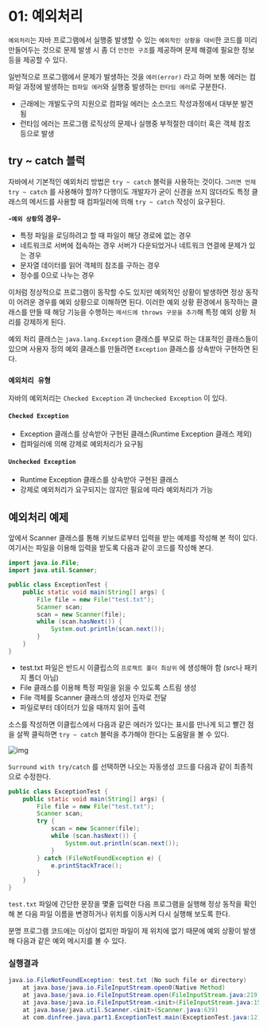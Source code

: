 # 01: 예외처리

`예외처리`는 자바 프로그램에서 실행중 발생할 수 있는 `예외적인 상황을 대비`한 코드를 미리 만들어두는 것으로 문제 발생 시 좀 더 `안전한 구조`를 제공하며 문제 해결에 필요한 정보 등을 제공할 수 있다.

일반적으로 프로그램에서 문제가 발생하는 것을 `에러(error)` 라고 하며 보통 에러는 컴파일 과정에 발생하는 `컴파일 에러`와 실행중 발생하는 `런타임 에러`로 구분한다.

* 근래에는 개발도구의 지원으로 컴파일 에러는 소스코드 작성과정에서 대부분 발견됨
* 런타임 에러는 프로그램 로직상의 문제나 실행중 부적절한 데이터 혹은 객체 참조 등으로 발생

## try ~ catch 블럭

자바에서 기본적인 예외처리 방법은 `try ~ catch` 블럭을 사용하는 것이다. `그러면 언제` `try ~ catch` 를 사용해야 할까? 다행이도 개발자가 굳이 신경을 쓰지 않더라도 특정 클래스의 메서드를 사용할 때 컴파일러에 의해 `try ~ catch` 작성이 요구된다.

**-`예외 상황`의 경우-**

* 특정 파일을 로딩하려고 할 때 파일이 해당 경로에 없는 경우
* 네트워크로 서버에 접속하는 경우 서버가 다운되었거나 네트워크 연결에 문제가 있는 경우
* 문자열 데이터를 읽어 객체의 참조를 구하는 경우
* 정수를 0으로 나누는 경우

이처럼 정상적으로 프로그램이 동작할 수도 있지만 예외적인 상황이 발생하면 정상 동작이 어려운 경우를 예외 상황으로 이해하면 된다. 이러한 예외 상황 환경에서 동작하는 클래스를 만들 때 해당 기능을 수행하는 `메서드에 throws 구문을 추가`해 특정 예외 상황 처리를 강제하게 된다.

예외 처리 클래스는 `java.lang.Exception` 클래스를 부모로 하는 대표적인 클래스들이 있으며 사용자 정의 예외 클래스를 만들려면 `Exception` 클래스를 상속받아 구현하면 된다.

### `예외처리 유형`

자바의 예외처리는 `Checked Exception` 과 `Unchecked Exception` 이 있다.

#### `Checked Exception`

* Exception 클래스를 상속받아 구현된 클래스(Runtime Exception 클래스 제외)
* 컴파일러에 의해 강제로 예외처리가 요구됨

#### `Unchecked Exception`

* Runtime Exception 클래스를 상속받아 구현된 클래스
* 강제로 예외처리가 요구되지는 않지만 필요에 따라 예외처리가 가능

## 예외처리 예제

앞에서 Scanner 클래스를 통해 키보드로부터 입력을 받는 예제를 작성해 본 적이 있다. 여기서는 파일을 이용해 입력을 받도록 다음과 같이 코드를 작성해 본다.

```java
import java.io.File;
import java.util.Scanner;

public class ExceptionTest {
    public static void main(String[] args) {
        File file = new File("test.txt");
        Scanner scan;
        scan = new Scanner(file);
        while (scan.hasNext()) {
            System.out.println(scan.next());
        }
    }
}
```

* test.txt 파일은 반드시 이클립스의 `프로젝트 폴더 최상위` 에 생성해야 함 (src나 패키지 폴더 아님)
* File 클래스를 이용해 특정 파일을 읽을 수 있도록 스트림 생성
* File 객체를 Scanner 클래스의 생성자 인자로 전달
* 파일로부터 데이터가 있을 때까지 읽어 출력

소스를 작성하면 이클립스에서 다음과 같은 에러가 있다는 표시를 만나게 되고 빨간 점을 살짝 클릭하면 `try ~ catch` 블럭을 추가해야 한다는 도움말을 볼 수 있다.

![img](https://dinfree.com/lecture/language/img/java3.png)

`Surround with try/catch` 를 선택하면 나오는 자동생성 코드를 다음과 같이 최종적으로 수정한다.

```java
public class ExceptionTest {
    public static void main(String[] args) {
        File file = new File("test.txt");
        Scanner scan;
        try {
            scan = new Scanner(file);
            while (scan.hasNext()) {
                System.out.println(scan.next());
            }
        } catch (FileNotFoundException e) {
            e.printStackTrace();
        }
    }
}
```

`test.txt` 파일에 간단한 문장을 몇줄 입력한 다음 프로그램을 실행해 정상 동작을 확인해 본 다음 파일 이름을 변경하거나 위치를 이동시켜 다시 실행해 보도록 한다.

분명 프로그램 코드에는 이상이 없지만 파일이 제 위치에 없기 때문에 예외 상황이 발생해 다음과 같은 예외 메시지를 볼 수 있다.

### 실행결과

```java
java.io.FileNotFoundException: test.txt (No such file or directory)
	at java.base/java.io.FileInputStream.open0(Native Method)
	at java.base/java.io.FileInputStream.open(FileInputStream.java:219)
	at java.base/java.io.FileInputStream.<init>(FileInputStream.java:157)
	at java.base/java.util.Scanner.<init>(Scanner.java:639)
	at com.dinfree.java.part1.ExceptionTest.main(ExceptionTest.java:12)
```